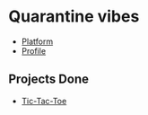 # Quarantine vibes
- [Platform](https://hyperskill.org/ "Go to hyperskill.org")
- [Profile](https://hyperskill.org/profile/663192 "My profile")

## Projects Done
- [Tic-Tac-Toe](https://github.com/trafalgande/hyperskill/tree/master/TicTacToe "Go to source code")
